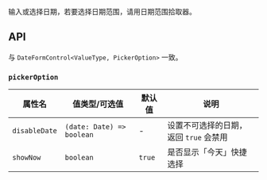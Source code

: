 输入或选择日期，若要选择日期范围，请用日期范围拾取器。

## API

与 `DateFormControl<ValueType, PickerOption>` 一致。

### `pickerOption`

| 属性名 | 值类型/可选值 | 默认值 | 说明 |
| --- | --- | --- | --- |
| `disableDate` | `(date: Date) => boolean` | - | 设置不可选择的日期，返回 `true` 会禁用 |
| `showNow` | `boolean` | `true` | 是否显示「今天」快捷选择 |
